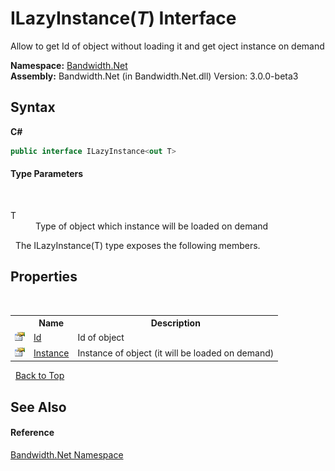 ﻿# ILazyInstance(*T*) Interface
 

Allow to get Id of object without loading it and get oject instance on demand

**Namespace:**&nbsp;<a href ="N_Bandwidth_Net.md">Bandwidth.Net</a><br />**Assembly:**&nbsp;Bandwidth.Net (in Bandwidth.Net.dll) Version: 3.0.0-beta3

## Syntax

**C#**<br />
``` C#
public interface ILazyInstance<out T>

```


#### Type Parameters
&nbsp;<dl><dt>T</dt><dd>Type of object which instance will be loaded on demand</dd></dl>&nbsp;
The ILazyInstance(T) type exposes the following members.


## Properties
&nbsp;<table><tr><th></th><th>Name</th><th>Description</th></tr><tr><td>![Public property](media/pubproperty.gif "Public property")</td><td><a href ="P_Bandwidth_Net_ILazyInstance_1_Id.md">Id</a></td><td>
Id of object</td></tr><tr><td>![Public property](media/pubproperty.gif "Public property")</td><td><a href ="P_Bandwidth_Net_ILazyInstance_1_Instance.md">Instance</a></td><td>
Instance of object (it will be loaded on demand)</td></tr></table>&nbsp;
<a href="#ilazyinstance(*t*)-interface">Back to Top</a>

## See Also


#### Reference
<a href ="N_Bandwidth_Net.md">Bandwidth.Net Namespace</a><br />